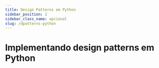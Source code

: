 ```yaml
---
title: Design Patterns em Python
sidebar_position: 2
sidebar_class_name: opcional
slug: /dpatterns-python
---
```


# Implementando design patterns em Python
